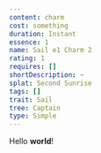 ```yaml
---
content: charm
cost: something
duration: Instant
essence: 1
name: Sail e1 Charm 2
rating: 1
requires: []
shortDescription: ~
splat: Second Sunrise
tags: []
trait: Sail
tree: Captain
type: Simple
---
```


Hello **world**!
